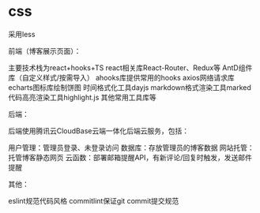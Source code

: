 # css
采用less

前端（博客展示页面）：

主要技术栈为react+hooks+TS
react相关库React-Router、Redux等
AntD组件库（自定义样式/按需导入）
ahooks库提供常用的hooks
axios网络请求库
echarts图标库绘制饼图
时间格式化工具dayjs
markdown格式渲染工具marked
代码高亮渲染工具highlight.js
其他常用工具库等

后端：

后端使用腾讯云CloudBase云端一体化后端云服务，包括：

用户管理：管理员登录、未登录访问
数据库：存放管理员的博客数据
网站托管：托管博客静态网页
云函数：部署邮箱提醒API，有新评论/回复时触发，发送邮件提醒

其他：

eslint规范代码风格
commitlint保证git commit提交规范